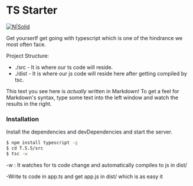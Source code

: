 # TS Starter

[![N|Solid](https://cldup.com/dTxpPi9lDf.thumb.png)](https://nodesource.com/products/nsolid)

Get yourserlf get going with typescript which is one of the hindrance we most often face.

Project Structure:
  - ./src - It is where our ts code will reside.
  - ./dist - It is where our js code will reside here after getting compiled by tsc.
 

This text you see here is *actually* written in Markdown! To get a feel for Markdown's syntax, type some text into the left window and watch the results in the right.

### Installation



Install the dependencies and devDependencies and start the server.

```sh
$ npm install typescript -g
$ cd T.S.S/src
$ tsc -w
```
-w : It watches for ts code change and automatically compiles to js in dist/

-Write ts code in app.ts and get app.js in dist/ which is as easy it
